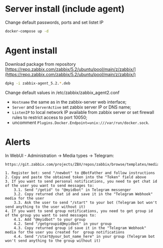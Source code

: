 # Server install (include agent)

Change default passwords, ports and set listet IP
```bash
docker-compose up -d
```

# Agent install

Download package from repository [https://repo.zabbix.com/zabbix/5.2/ubuntu/pool/main/z/zabbix/](https://repo.zabbix.com/zabbix/5.2/ubuntu/pool/main/z/zabbix/)
```bash
dpkg -i zabbix-agent_5.2.*.deb
```
Change default values in /etc/zabbix/zabbix_agent2.conf

* `Hostname` the same as in the zabbix-server web interface;
* `Server` and `ServerActive` set zabbix server IP or DNS name;
* `ListenIP` to local network IP available from zabbix server or set firewall rules to restrict access to port 10050;
* uncomment `Plugins.Docker.Endpoint=unix:///var/run/docker.sock`.

# Alerts

In WebUI - Administration -> Media types -> Telegram:
```
https://git.zabbix.com/projects/ZBX/repos/zabbix/browse/templates/media/telegram

1. Register bot: send "/newbot" to @BotFather and follow instructions
2. Copy and paste the obtained token into the "Token" field above
3. If you want to send personal notifications, you need to get chat id of the user you want to send messages to:
    3.1. Send "/getid" to "@myidbot" in Telegram messenger
    3.2. Copy returned chat id and save it in the "Telegram Webhook" media for the user
    3.3. Ask the user to send "/start" to your bot (Telegram bot won't send anything to the user without it)
4. If you want to send group notifications, you need to get group id of the group you want to send messages to:
    4.1. Add "@myidbot" to your group
    4.2. Send "/getgroupid@myidbot" in your group
    4.3. Copy returned group id save it in the "Telegram Webhook" media for the user you created for  group notifications
    4.4. Send "/start@your_bot_name_here" in your group (Telegram bot won't send anything to the group without it)
```